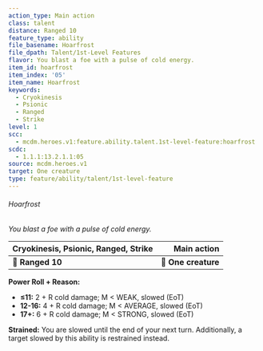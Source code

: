 ```yaml
---
action_type: Main action
class: talent
distance: Ranged 10
feature_type: ability
file_basename: Hoarfrost
file_dpath: Talent/1st-Level Features
flavor: You blast a foe with a pulse of cold energy.
item_id: hoarfrost
item_index: '05'
item_name: Hoarfrost
keywords:
  - Cryokinesis
  - Psionic
  - Ranged
  - Strike
level: 1
scc:
  - mcdm.heroes.v1:feature.ability.talent.1st-level-feature:hoarfrost
scdc:
  - 1.1.1:13.2.1.1:05
source: mcdm.heroes.v1
target: One creature
type: feature/ability/talent/1st-level-feature
---
```


###### Hoarfrost

*You blast a foe with a pulse of cold energy.*

| **Cryokinesis, Psionic, Ranged**, **Strike** |     **Main action** |
| -------------------------------------------- | ------------------: |
| **📏 Ranged 10**                             | **🎯 One creature** |

**Power Roll + Reason:**

- **≤11:** 2 + R cold damage; M < WEAK, slowed (EoT)
- **12-16:** 4 + R cold damage; M < AVERAGE, slowed (EoT)
- **17+:** 6 + R cold damage; M < STRONG, slowed (EoT)

**Strained:** You are slowed until the end of your next turn. Additionally, a target slowed by this ability is restrained instead.
